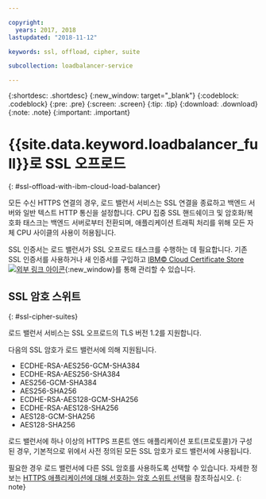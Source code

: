 ```yaml
---

copyright:
  years: 2017, 2018
lastupdated: "2018-11-12"

keywords: ssl, offload, cipher, suite

subcollection: loadbalancer-service

---
```


{:shortdesc: .shortdesc}
{:new_window: target="_blank"}
{:codeblock: .codeblock}
{:pre: .pre}
{:screen: .screen}
{:tip: .tip}
{:download: .download}
{:note: .note}
{:important: .important}

# {{site.data.keyword.loadbalancer_full}}로 SSL 오프로드
{: #ssl-offload-with-ibm-cloud-load-balancer}

모든 수신 HTTPS 연결의 경우, 로드 밸런서 서비스는 SSL 연결을 종료하고 백엔드 서버와 일반 텍스트 HTTP 통신을 설정합니다. CPU 집중 SSL 핸드쉐이크 및 암호화/복호화 태스크는 백엔드 서버로부터 전환되며, 애플리케이션 트래픽 처리를 위해 모든 자체 CPU 사이클의 사용이 허용됩니다.

SSL 인증서는 로드 밸런서가 SSL 오프로드 태스크를 수행하는 데 필요합니다. 기존 SSL 인증서를 사용하거나 새 인증서를 구입하고 [IBM© Cloud Certificate Store ![외부 링크 아이콘](../../icons/launch-glyph.svg "외부 링크 아이콘")](https://cloud.ibm.com/classic/security/sslcerts){:new_window}를 통해 관리할 수 있습니다.

## SSL 암호 스위트
{: #ssl-cipher-suites}

로드 밸런서 서비스는 SSL 오프로드의 TLS 버전 1.2를 지원합니다.

다음의 SSL 암호가 로드 밸런서에 의해 지원됩니다.

* ECDHE-RSA-AES256-GCM-SHA384
* ECDHE-RSA-AES256-SHA384
* AES256-GCM-SHA384
* AES256-SHA256
* ECDHE-RSA-AES128-GCM-SHA256
* ECDHE-RSA-AES128-SHA256
* AES128-GCM-SHA256
* AES128-SHA256

로드 밸런서에 하나 이상의 HTTPS 프론트 엔드 애플리케이션 포트(프로토콜)가 구성된 경우, 기본적으로 위에서 사전 정의된 모든 SSL 암호가 로드 밸런서에 사용됩니다.

필요한 경우 로드 밸런서에 다른 SSL 암호를 사용하도록 선택할 수 있습니다. 자세한 정보는 [HTTPS 애플리케이션에 대해 선호하는 암호 스위트 선택](/docs/infrastructure/loadbalancer-service?topic=loadbalancer-service-choosing-a-preferred-cipher-suite-for-your-https-application)을 참조하십시오.
{: note}
